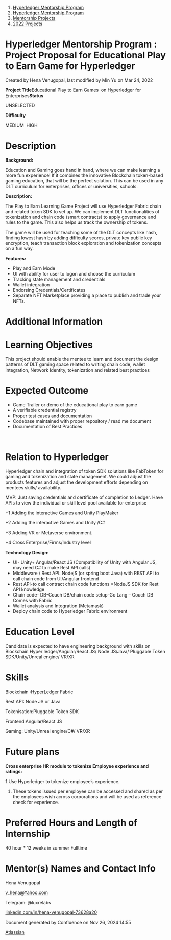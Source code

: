 1. [Hyperledger Mentorship Program](index.html)
2. [Hyperledger Mentorship Program](Hyperledger-Mentorship-Program_21954571.html)
3. [Mentorship Projects](Mentorship-Projects_21954604.html)
4. [2022 Projects](2022-Projects_21954800.html)

# Hyperledger Mentorship Program : Project Proposal for Educational Play to Earn Game for Hyperledger

Created by Hena Venugopal, last modified by Min Yu on Mar 24, 2022

**Project Title**Educational Play to Earn Games  on Hyperledger for Enterprises**Status**

UNSELECTED

**Difficulty**

MEDIUM  HIGH

# Description

**Background:**

Education and Gaming goes hand in hand, where we can make learning a more fun experience! If it combines the innovative Blockchain token-based gaming education, that will be the perfect solution. This can be used in any DLT curriculum for enterprises, offices or universities, schools.

**Description:**

The Play to Earn Learning Game Project will use Hyperledger Fabric chain and related token SDK to set up. We can implement DLT functionalities of tokenization and chain code (smart contracts) to apply governance and rules to the game. This also helps us track the ownership of tokens.

The game will be used for teaching some of the DLT concepts like hash, finding lowest hash by adding difficulty scores, private key public key encryption, teach transaction block exploration and tokenization concepts on a fun way.

**Features:**

- Play and Earn Mode
- UI with ability for user to logon and choose the curriculum
- Tracking state management and credentials
- Wallet integration
- Endorsing Credentials/Certificates
- Separate NFT Marketplace providing a place to publish and trade your NFTs.

# Additional Information

# Learning Objectives

This project should enable the mentee to learn and document the design patterns of DLT gaming space related to writing chain code, wallet integration, Network Identity, tokenization and related best practices

# Expected Outcome

- Game Trailer or demo of the educational play to earn game
- A verifiable credential registry
- Proper test cases and documentation
- Codebase maintained with proper repository / read me document
- Documentation of Best Practices

 

# Relation to Hyperledger

Hyperledger chain and integration of token SDK solutions like FabToken for gaming and tokenization and state management. We could adjust the products features and adjust the development efforts depending on mentees skills/ availability.

MVP: Just saving credentials and certificate of completion to Ledger. Have APIs to view the individual or skill level pool available for enterprise

+1 Adding the interactive Games and Unity PlayMaker

+2 Adding the interactive Games and Unity /C#

+3 Adding VR or Metaverse environment.

+4 Cross Enterprise/Firms/Industry level

**Technology Design:**

- UI- Unity+ Angular/React JS (Compatibility of Unity with Angular JS, may need C# to make Rest API calls)
- Middleware / Rest API: NodejS (or spring boot Java) with REST API to call chain code from UI/Angular frontend
- Rest API-to call contract chain code functions \*NodeJS SDK for Rest API knowledge
- Chain code- DB-Couch DB/chain code setup-Go Lang – Couch DB Comes with Fabric
- Wallet analysis and Integration (Metamask)
- Deploy chain code to Hyperledger Fabric environment

# Education Level

Candidate is expected to have engineering background with skills on Blockchain Hyper ledger/Angular/React JS/ Node JS/Java/ Pluggable Token SDK/Unity/Unreal engine/ VR/XR

# Skills

Blockchain :HyperLedger Fabric  

Rest API: Node JS or Java

Tokenisation:Pluggable Token SDK

Frontend:Angular/React JS

Gaming: Unity/Unreal engine/C#/ VR/XR

# Future plans

**Cross enterprise HR module to tokenize Employee experience and ratings:**

1.Use Hyperledger to tokenize employee’s experience.

1. These tokens issued per employee can be accessed and shared as per the employees wish across corporations and will be used as reference check for experience.

# Preferred Hours and Length of Internship

40 hour * 12 weeks in summer Fulltime

# Mentor(s) Names and Contact Info

Hena Venugopal

[v\_hena@Yahoo.com](mailto:v_hena@Yahoo.com)

Telegram: @luxrelabs

[linkedin.com/in/hena-venugopal-73628a20](https://www.linkedin.com/in/hena-venugopal-73628a20)

Document generated by Confluence on Nov 26, 2024 14:55

[Atlassian](http://www.atlassian.com/)
